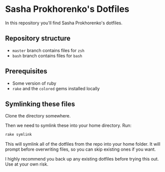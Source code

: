 # Sasha Prokhorenko's Dotfiles

In this repository you'll find Sasha Prokhorenko's dotfiles.

## Repository structure

- `master` branch contains files for `zsh`
- `bash` branch contains files for `bash`

## Prerequisites

- Some version of ruby
- `rake` and the `colored` gems installed locally

## Symlinking these files

Clone the directory somewhere.

Then we need to symlink these into your home directory. Run:

```zsh
rake symlink
```

This will symlink all of the dotfiles from the repo into your home folder.
It will prompt before overwriting files, so you can skip existing ones if you want.

I highly recommend you back up any existing dotfiles before trying this out. Use at your own risk.